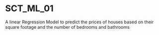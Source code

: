 # SCT_ML_01
A linear Regression Model to predict the prices of houses based on their square footage and the number of bedrooms and bathrooms 
